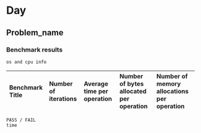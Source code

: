 # Day #

## Problem_name ##

### Benchmark results ###

```shell
os and cpu info
```

|Benchmark Title|Number of iterations|Average time per operation|Number of bytes allocated per operation|Number of memory allocations per operation
|:---|:---|:---|:---|:---

```shell
PASS / FAIL
time
```
